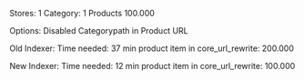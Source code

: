 Stores: 1
Category: 1
Products 100.000

Options:
Disabled Categorypath in Product URL

Old Indexer:
Time needed: 37 min
product item in core_url_rewrite: 200.000

New Indexer:
Time needed: 12 min
product item in core_url_rewrite: 100.000